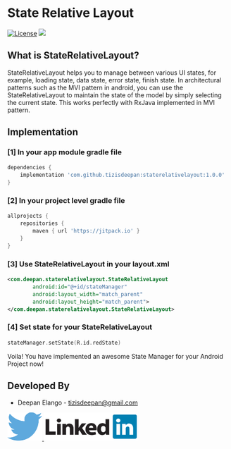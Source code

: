 # State Relative Layout
[![License](https://img.shields.io/badge/license-Apache%202-4EB1BA.svg?style=flat-square)](https://www.apache.org/licenses/LICENSE-2.0.html)
[![](https://jitpack.io/v/tizisdeepan/staterelativelayout.svg)](https://jitpack.io/#tizisdeepan/staterelativelayout)

## What is StateRelativeLayout?
StateRelativeLayout helps you to manage between various UI states, for example, loading state, data state, error state, finish state. In architectural patterns such as the MVI pattern in android, you can use the StateRelativeLayout to maintain the state of the model by simply selecting the current state. This works perfectly with RxJava implemented in MVI pattern.
## Implementation
### [1] In your app module gradle file
```gradle
dependencies {
    implementation 'com.github.tizisdeepan:staterelativelayout:1.0.0'
}
```
### [2] In your project level gradle file
```gradle
allprojects {
    repositories {
        maven { url 'https://jitpack.io' }
    }
}
```
### [3] Use StateRelativeLayout in your layout.xml
```xml
<com.deepan.staterelativelayout.StateRelativeLayout
        android:id="@+id/stateManager"
        android:layout_width="match_parent"
        android:layout_height="match_parent">
</com.deepan.staterelativelayout.StateRelativeLayout>
```
### [4] Set state for your StateRelativeLayout
```kotlin
stateManager.setState(R.id.redState)
```
Voila! You have implemented an awesome State Manager for your Android Project now!

Developed By
------------

* Deepan Elango - <tizisdeepan@gmail.com>

<a href="https://twitter.com/tizisdeepan">
  <img alt="Follow me on Twitter" src="./screenshots/twitter.png" />
</a>
<a href="https://www.linkedin.com/in/tizisdeepan/">
  <img alt="Add me to Linkedin" src="./screenshots/linkedin.png" />
</a>
